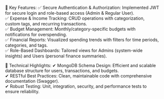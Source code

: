 🔹 Key Features:
✅ Secure Authentication & Authorization: Implemented JWT for secure login and role-based access (Admin & Regular User).  
✅ Expense & Income Tracking: CRUD operations with categorization, custom tags, and recurring transactions.  
✅ Budget Management: Monthly/category-specific budgets with notifications for overspending.  
✅ Financial Reports: Visualized spending trends with filters for time periods, categories, and tags.  
✅ Role-Based Dashboards: Tailored views for Admins (system-wide insights) and Users (personal finance summaries).  

🔹 Technical Highlights:
✔ MongoDB Schema Design: Efficient and scalable database structure for users, transactions, and budgets.  
✔ RESTful Best Practices: Clean, maintainable code with comprehensive documentation (Swagger).  
✔ Robust Testing: Unit, integration, security, and performance tests to ensure reliability.  
